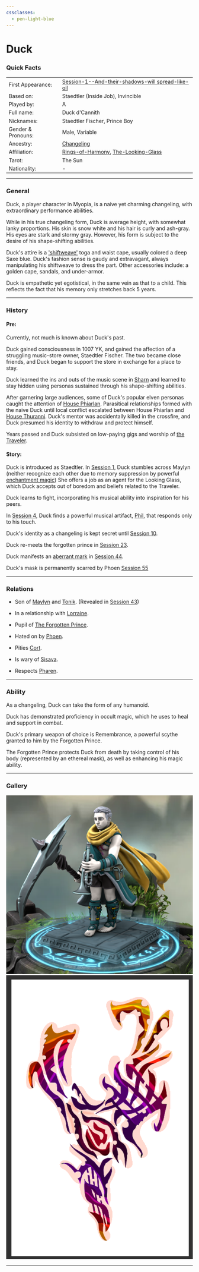 ```yaml
---
cssclasses:
  - pen-light-blue
---
```

# Duck
### Quick Facts

|                    |                                                                                                                               |
| ------------------ | ----------------------------------------------------------------------------------------------------------------------------- |
| First Appearance:  | [Session-1--And-their-shadows-will spread-like-oil](../-Session-Notes/Session-1--And-their-shadows-will%20spread-like-oil.md) |
| Based on:          | Staedtler (Inside Job), Invincible                                                                                            |
| Played by:         | A                                                                                                                             |
| Full name:         | Duck d'Cannith                                                                                                                |
| Nicknames:         | Staedtler Fischer, Prince Boy                                                                                                 |
| Gender & Pronouns: | Male, Variable                                                                                                                |
| Ancestry:          | [Changeling](https://eberron.fandom.com/wiki/Changeling)                                                                      |
| Affiliation:       | [Rings-of-Harmony](../-Groups/Rings-of-Harmony.md), [The-Looking-Glass](../-Groups/The-Looking-Glass.md)                      |
| Tarot:             | The Sun                                                                                                                       |
| Nationality:       | -                                                                                                                             |
***
### General
Duck, a player character in Myopia, is a naive yet charming changeling, with extraordinary performance abilities.

While in his true changeling form, Duck is average height, with somewhat lanky proportions. His skin is snow white and his hair is curly and ash-gray. His eyes are stark and stormy gray. However, his form is subject to the desire of his shape-shifting abilities.

Duck's attire is a ['shiftweave'](https://eberron.fandom.com/wiki/Shiftweave) toga and waist cape, usually colored a deep Saxe blue. Duck's fashion sense is gaudy and extravagant, always manipulating his shiftweave to dress the part. Other accessories include: a golden cape, sandals, and under-armor.

Duck is empathetic yet egotistical, in the same vein as that to a child. This reflects the fact that his memory only stretches back 5 years.

***
### History
#### **Pre:**

Currently, not much is known about Duck's past. 

Duck gained consciousness in 1007 YK, and gained the affection of a struggling music-store owner, Staedtler Fischer. The two became close friends, and Duck began to support the store in exchange for a place to stay. 

Duck learned the ins and outs of the music scene in [Sharn](https://eberron.fandom.com/wiki/Sharn.) and learned to stay hidden using personas sustained through his shape-shifting abilities. 

After garnering large audiences, some of Duck's popular elven personas caught the attention of [House Phiarlan](https://eberron.fandom.com/wiki/House_Phiarlan). Parasitical relationships formed with the naive Duck until local conflict escalated between House Phiarlan and [House Thuranni](https://eberron.fandom.com/wiki/House_Thuranni). Duck's mentor was accidentally killed in the crossfire, and Duck presumed his identity to withdraw and protect himself.

Years passed and Duck subsisted on low-paying gigs and worship of [the Traveler](https://eberron.fandom.com/wiki/The_Traveler).

#### **Story:**

Duck is introduced as Staedtler.
In [Session 1](../-Session-Notes/Session-1--And-their-shadows-will%20spread-like-oil.md), Duck stumbles across Maylyn (neither recognize each other due to memory suppression by powerful [enchantment magic](../../-Sacrosanct/Machine-of-Enchantment.md)) She offers a job as an agent for the Looking Glass, which Duck accepts out of boredom and beliefs related to the Traveler.

Duck learns to fight, incorporating his musical ability into inspiration for his peers.

In [Session 4](../-Session-Notes/Session-4--Phantom-of-the-Opera.md), Duck finds a powerful musical artifact, [Phil](../-Items/Phil.md), that responds only to his touch.

Duck's identity as a changeling is kept secret until [Session 10](../-Session-Notes/Session-10--This-is-Where-it-All-Falls-Apart.md). 

Duck re-meets the forgotten prince in [Session 23](../-Session-Notes/Session-23--All-Along-the-Clocktower.md).

Duck manifests an [aberrant mark](https://eberron.fandom.com/wiki/Aberrant_dragonmark) in [Session 44](../-Session-Notes/Session-44--Into-the-Hallow.md).

Duck's mask is permanently scarred by Phoen [Session 55](../-Session-Notes/Session-55--Schism.md)

***
### Relations

- Son of [Maylyn](Maylyn.md) and [Tonik](Tonik.md). (Revealed in [Session 43](../-Session-Notes/Session-43--Something-I-Can-Never-Have-Degenerate-Pt.-2.md))
- In a relationship with [Lorraine](Lorraine.md).
- Pupil of [The Forgotten Prince](The-Forgotten-Prince.md).
- Hated on by [Phoen](Phoen.md).

- Pities [Cort](Cort.md).
- Is wary of [Sisava](Sisava.md).
- Respects [Pharen](Pharen.md).

***
### Ability

As a changeling, Duck can take the form of any humanoid.

Duck has demonstrated proficiency in occult magic, which he uses to heal and support in combat.

Duck's primary weapon of choice is Remembrance, a powerful scythe granted to him by the Forgotten Prince.

The Forgotten Prince protects Duck from death by taking control of his body (represented by an ethereal mask), as well as enhancing his magic ability.


***
### Gallery

![](-images/duck1.png)
![](-images/duckMark1.png)
***
